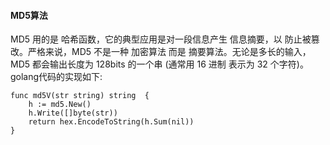 #### MD5算法
MD5 用的是 哈希函数，它的典型应用是对一段信息产生 信息摘要，以 防止被篡改。严格来说，MD5 不是一种 加密算法 而是 摘要算法。无论是多长的输入，MD5 都会输出长度为 128bits 的一个串 (通常用 16 进制 表示为 32 个字符)。
golang代码的实现如下:
```
func md5V(str string) string  {
    h := md5.New()
    h.Write([]byte(str))
    return hex.EncodeToString(h.Sum(nil))
}
```